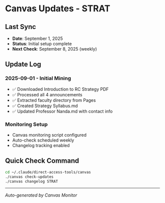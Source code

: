 # Canvas Updates - STRAT

## Last Sync
- **Date**: September 1, 2025
- **Status**: Initial setup complete
- **Next Check**: September 8, 2025 (weekly)

## Update Log

### 2025-09-01 - Initial Mining
- ✅ Downloaded Introduction to RC Strategy PDF
- ✅ Processed all 4 announcements
- ✅ Extracted faculty directory from Pages
- ✅ Created Strategy Syllabus.md
- ✅ Updated Professor Nanda.md with contact info

### Monitoring Setup
- Canvas monitoring script configured
- Auto-check scheduled weekly
- Changelog tracking enabled

## Quick Check Command
```bash
cd ~/.claude/direct-access-tools/canvas
./canvas check-updates
./canvas changelog STRAT
```

---
*Auto-generated by Canvas Monitor*